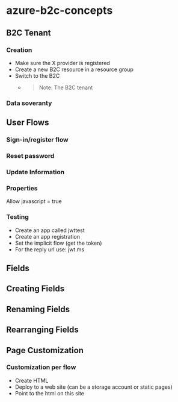 # azure-b2c-concepts

## B2C Tenant

### Creation

- Make sure the X provider is registered
- Create a new B2C resource in a resource group
- Switch to the B2C
  - > Note: The B2C tenant

### Data soveranty

## User Flows

### Sign-in/register flow

### Reset password

### Update Information

### Properties

Allow javascript = true

### Testing

- Create an app called jwttest
- Create an app registration
- Set the implicit flow (get the token)
- For the reply url use: jwt.ms


## Fields 

## Creating Fields

## Renaming Fields

## Rearranging Fields

## Page Customization

### Customization per flow

- Create HTML
- Deploy to a web site (can be a storage account or static pages)
- Point to the html on this site
